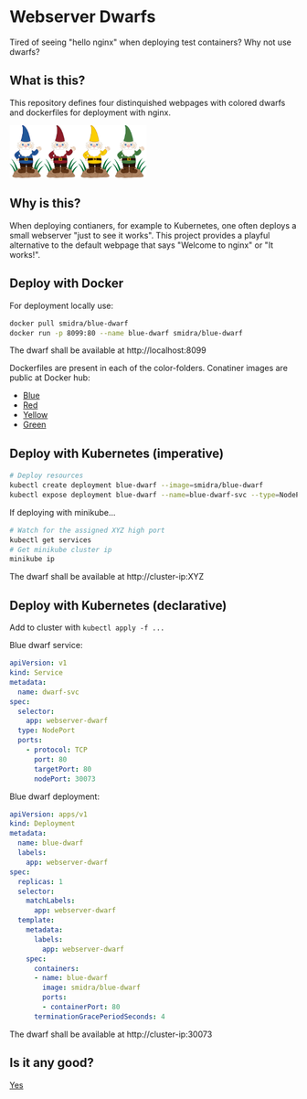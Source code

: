 Webserver Dwarfs
================
Tired of seeing "hello nginx" when deploying test containers? Why not use dwarfs?

What is this?
-------------
This repository defines four distinquished webpages with colored dwarfs and dockerfiles for deployment with nginx.

<img src="blue-dwarf/static/dwarf-blue-small.png" width="60" alt="Ori"><img src="red-dwarf/static/dwarf-red-small.png" width="60" alt="Kili"><img src="yellow-dwarf/static/dwarf-yellow-small.png" width="60" alt="Dvalin"><img src="green-dwarf/static/dwarf-green-small.png" width="60" alt="Bifur">

Why is this?
-------------
When deploying contianers, for example to Kubernetes, one often deploys a small webserver "just to see it works". This project provides a playful alternative to the default webpage that says "Welcome to nginx" or "It works!".

Deploy with Docker
------------------
For deployment locally use:
``` bash
docker pull smidra/blue-dwarf
docker run -p 8099:80 --name blue-dwarf smidra/blue-dwarf
```
The dwarf shall be available at http://localhost:8099

Dockerfiles are present in each of the color-folders.
Conatiner images are public at Docker hub:
* [Blue](https://hub.docker.com/r/smidra/blue-dwarf)
* [Red](https://hub.docker.com/r/smidra/red-dwarf)
* [Yellow](https://hub.docker.com/r/smidra/yellow-dwarf)
* [Green](https://hub.docker.com/r/smidra/green-dwarf)


Deploy with Kubernetes (imperative)
-----------------------------------
``` bash
# Deploy resources
kubectl create deployment blue-dwarf --image=smidra/blue-dwarf
kubectl expose deployment blue-dwarf --name=blue-dwarf-svc --type=NodePort --port=80
```
If deploying with minikube...
``` bash
# Watch for the assigned XYZ high port
kubectl get services
# Get minikube cluster ip
minikube ip
```

The dwarf shall be available at http://cluster-ip:XYZ


Deploy with Kubernetes (declarative)
------------------------------------
Add to cluster with ```kubectl apply -f ...```

Blue dwarf service:
``` yaml
apiVersion: v1
kind: Service
metadata:
  name: dwarf-svc
spec:
  selector:
    app: webserver-dwarf
  type: NodePort
  ports:
    - protocol: TCP
      port: 80
      targetPort: 80
      nodePort: 30073
```

Blue dwarf deployment:
``` yaml
apiVersion: apps/v1
kind: Deployment
metadata:
  name: blue-dwarf
  labels:
    app: webserver-dwarf
spec:
  replicas: 1
  selector:
    matchLabels:
      app: webserver-dwarf
  template:
    metadata:
      labels:
        app: webserver-dwarf
    spec:
      containers:
      - name: blue-dwarf
        image: smidra/blue-dwarf
        ports:
        - containerPort: 80
      terminationGracePeriodSeconds: 4
```

The dwarf shall be available at http://cluster-ip:30073


Is it any good?
---------------
[Yes](https://news.ycombinator.com/item?id=3067434)

